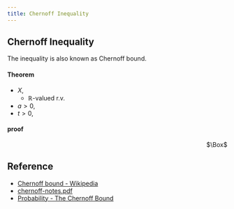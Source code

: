 ```yaml
---
title: Chernoff Inequality
---
```


## Chernoff Inequality
The inequality is also known as Chernoff bound.


#### Theorem
* $X$,
    * $\mathbb{R}$-valued r.v.
* $a > 0$,
* $t > 0$,


#### proof

<div class="QED" style="text-align: right">$\Box$</div>

## Reference
* [Chernoff bound \- Wikipedia](https://en.wikipedia.org/wiki/Chernoff_bound)
* [chernoff\-notes\.pdf](http://math.mit.edu/~goemans/18310S15/chernoff-notes.pdf)
* [Probability \- The Chernoff Bound](https://crypto.stanford.edu/~blynn/pr/chernoff.html)
